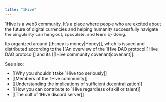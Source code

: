 ```yaml
---
title: "1Hive"
---
```

1Hive is a web3 community. It’s a place where people who are excited about the future of digital currencies and helping humanity successfully navigate the singularity can hang out, speculate, and learn by doing. 

Its organized around [[honey is money|Honey]], which is issued and distributed according to the [[An overview of the 1Hive DAO protocol|1Hive DAO protocol]] and its [[1Hive community covenant|covenant]].

See also:
* [[Why you shouldn't take 1Hive too seriously]]
* [[Members of the 1Hive community]]
* [[Understanding the implications of sufficient decentralization]]
* [[How you can contribute to 1Hive regardless of skill or talent]]
* [[The cult of 1Hive discord server]]


